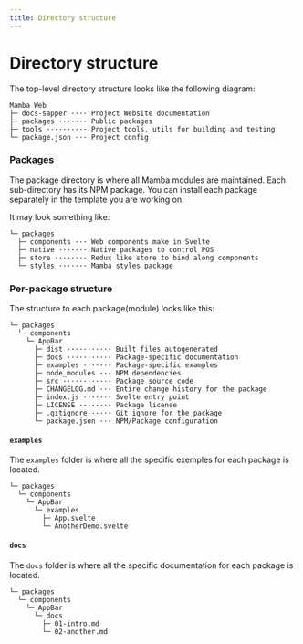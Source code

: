 ```yaml
---
title: Directory structure
---
```


# Directory structure

The top-level directory structure looks like the following diagram:

```
Mamba Web
├─ docs-sapper ···· Project Website documentation
├─ packages ······· Public packages
├─ tools ·········· Project tools, utils for building and testing
└─ package.json ··· Project config
```

### Packages

The package directory is where all Mamba modules are maintained. Each sub-directory has its NPM package.
You can install each package separately in the template you are working on.

It may look something like:

```markup
└─ packages
  ├─ components ··· Web components make in Svelte
  ├─ native ······· Native packages to control POS
  ├─ store ········ Redux like store to bind along components
  └─ styles ······· Mamba styles package
```

### Per-package structure

The structure to each package(module) looks like this:

```markup
└─ packages
  └─ components
    └─ AppBar
      ├─ dist ··········· Built files autogenerated
      ├─ docs ··········· Package-specific documentation
      ├─ examples ······· Package-specific examples
      ├─ node_modules ··· NPM dependencies
      ├─ src ············ Package source code
      ├─ CHANGELOG.md ··· Entire change history for the package
      ├─ index.js ······· Svelte entry point
      ├─ LICENSE ········ Package license
      ├─ .gitignore······ Git ignore for the package
      └─ package.json ··· NPM/Package configuration
```


#### `examples`

The `examples` folder is where all the specific exemples for each package is located.

```markup
└─ packages
  └─ components
    └─ AppBar
      └─ examples
        ├─ App.svelte
        └─ AnotherDemo.svelte
```


#### `docs`

The `docs` folder is where all the specific documentation for each package is located.

```markup
└─ packages
  └─ components
    └─ AppBar
      └─ docs
        ├─ 01-intro.md
        └─ 02-another.md
```
